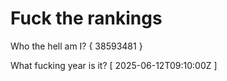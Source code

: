 # Fuck the rankings

Who the hell am I?
{ 38593481 }

What fucking year is it?
[ 2025-06-12T09:10:00Z ]

